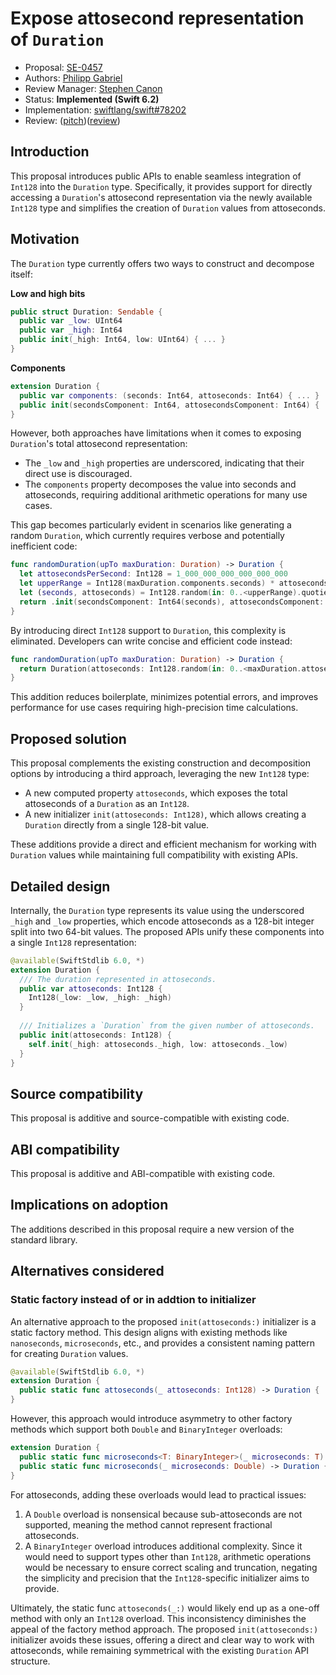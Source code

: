 # Expose attosecond representation of `Duration`

* Proposal: [SE-0457](0457-duration-attosecond-represenation.md)
* Authors: [Philipp Gabriel](https://github.com/ph1ps)
* Review Manager: [Stephen Canon](https://github.com/stephentyrone)
* Status: **Implemented (Swift 6.2)**
* Implementation: [swiftlang/swift#78202](https://github.com/swiftlang/swift/pull/78202)
* Review: ([pitch](https://forums.swift.org/t/pitch-adding-int128-support-to-duration))([review](https://forums.swift.org/t/se-0457-expose-attosecond-representation-of-duration/77249))

## Introduction
This proposal introduces public APIs to enable seamless integration of `Int128` into the `Duration` type. Specifically, it provides support for directly accessing a `Duration`'s attosecond representation via the newly available `Int128` type and simplifies the creation of `Duration` values from attoseconds.

## Motivation
The `Duration` type currently offers two ways to construct and decompose itself:

**Low and high bits**
```swift
public struct Duration: Sendable {
  public var _low: UInt64
  public var _high: Int64
  public init(_high: Int64, low: UInt64) { ... }
}
```
**Components**
```swift
extension Duration {
  public var components: (seconds: Int64, attoseconds: Int64) { ... }
  public init(secondsComponent: Int64, attosecondsComponent: Int64) { ... }
}
```
However, both approaches have limitations when it comes to exposing `Duration`'s total attosecond representation:
- The `_low` and `_high` properties are underscored, indicating that their direct use is discouraged.
- The `components` property decomposes the value into seconds and attoseconds, requiring additional arithmetic operations for many use cases.

This gap becomes particularly evident in scenarios like generating a random `Duration`, which currently requires verbose and potentially inefficient code:
```swift
func randomDuration(upTo maxDuration: Duration) -> Duration {
  let attosecondsPerSecond: Int128 = 1_000_000_000_000_000_000
  let upperRange = Int128(maxDuration.components.seconds) * attosecondsPerSecond + Int128(maxDuration.components.attoseconds)
  let (seconds, attoseconds) = Int128.random(in: 0..<upperRange).quotientAndRemainder(dividingBy: attosecondsPerSecond)
  return .init(secondsComponent: Int64(seconds), attosecondsComponent: Int64(attoseconds))
}
```

By introducing direct `Int128` support to `Duration`, this complexity is eliminated. Developers can write concise and efficient code instead:
```swift
func randomDuration(upTo maxDuration: Duration) -> Duration {
  return Duration(attoseconds: Int128.random(in: 0..<maxDuration.attoseconds))
}
```
This addition reduces boilerplate, minimizes potential errors, and improves performance for use cases requiring high-precision time calculations.

## Proposed solution
This proposal complements the existing construction and decomposition options by introducing a third approach, leveraging the new `Int128` type:

- A new computed property `attoseconds`, which exposes the total attoseconds of a `Duration` as an `Int128`.
- A new initializer `init(attoseconds: Int128)`, which allows creating a `Duration` directly from a single 128-bit value.

These additions provide a direct and efficient mechanism for working with `Duration` values while maintaining full compatibility with existing APIs.

## Detailed design
Internally, the `Duration` type represents its value using the underscored `_high` and `_low` properties, which encode attoseconds as a 128-bit integer split into two 64-bit values. The proposed APIs unify these components into a single `Int128` representation:
```swift
@available(SwiftStdlib 6.0, *)
extension Duration {
  /// The duration represented in attoseconds.
  public var attoseconds: Int128 {
    Int128(_low: _low, _high: _high)
  }
  
  /// Initializes a `Duration` from the given number of attoseconds.
  public init(attoseconds: Int128) {
    self.init(_high: attoseconds._high, low: attoseconds._low)
  }
}
```

## Source compatibility
This proposal is additive and source-compatible with existing code.

## ABI compatibility
This proposal is additive and ABI-compatible with existing code.

## Implications on adoption
The additions described in this proposal require a new version of the standard library.

## Alternatives considered
### Static factory instead of or in addtion to initializer
An alternative approach to the proposed `init(attoseconds:)` initializer is a static factory method. This design aligns with existing methods like `nanoseconds`, `microseconds`, etc., and provides a consistent naming pattern for creating `Duration` values.

```swift
@available(SwiftStdlib 6.0, *)
extension Duration {
  public static func attoseconds(_ attoseconds: Int128) -> Duration { ... }
}
```

However, this approach would introduce asymmetry to other factory methods which support both `Double` and `BinaryInteger` overloads:
```swift
extension Duration {
  public static func microseconds<T: BinaryInteger>(_ microseconds: T) -> Duration { ... }
  public static func microseconds(_ microseconds: Double) -> Duration { ... }
}
```
For attoseconds, adding these overloads would lead to practical issues:

1. A `Double` overload is nonsensical because sub-attoseconds are not supported, meaning the method cannot represent fractional attoseconds.
2. A `BinaryInteger` overload introduces additional complexity. Since it would need to support types other than `Int128`, arithmetic operations would be necessary to ensure correct scaling and truncation, negating the simplicity and precision that the `Int128`-specific initializer aims to provide.

Ultimately, the static func `attoseconds(_:)` would likely end up as a one-off method with only an `Int128` overload. This inconsistency diminishes the appeal of the factory method approach. The proposed `init(attoseconds:)` initializer avoids these issues, offering a direct and clear way to work with attoseconds, while remaining symmetrical with the existing `Duration` API structure.
